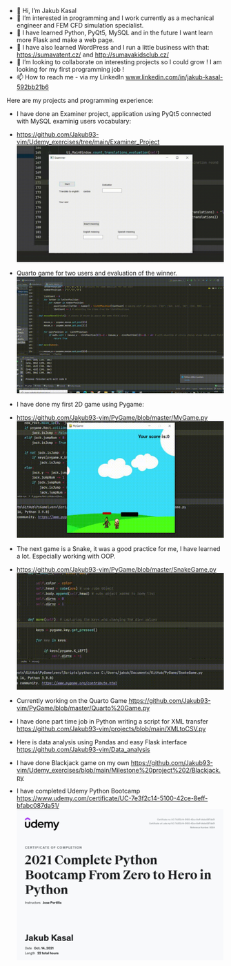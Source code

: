 - 👋 Hi, I’m Jakub Kasal
- 👀 I’m interested in programming and I work currently as a mechanical engineer and FEM CFD simulation specialist.
- 🌱 I have learned Python, PyQt5, MySQL and in the future I want learn more Flask and make a web page.
- 🧶 I have also learned WordPress and I run a little business with that: https://sumavatent.cz/ and http://sumavakidsclub.cz/
- 💞️ I’m looking to collaborate on interesting projects so I could grow ! I am looking for my first programming job !
- 📫 How to reach me -  via my LinkedIn www.linkedin.com/in/jakub-kasal-592bb21b6

Here are my projects and programming experience:

- I have done an Examiner project, application using PyQt5 connected with MySQL examinig users vocabulary:
- https://github.com/Jakub93-vim/Udemy_exercises/tree/main/Examiner_Project
![alt text](https://github.com/Jakub93-vim/Udemy_exercises/blob/main/Examiner_Project/Examiner_animation.gif?raw=true "Logo Title Text 1")

- Quarto game for two users and evaluation of the winner.
![alt text](https://github.com/Jakub93-vim/PyGame/blob/master/quarto%20game%2000_00_00-00_00_50~1.gif)

- I have done my first 2D game using Pygame:
- https://github.com/Jakub93-vim/PyGame/blob/master/MyGame.py 
![alt text](https://github.com/Jakub93-vim/PyGame/blob/master/MyGame_animation.gif?raw=true "Logo Title Text 1")

- The next game is a Snake, it was a good practice for me, I have learned a lot. Especially working with OOP.
- https://github.com/Jakub93-vim/PyGame/blob/master/SnakeGame.py
![alt text](https://github.com/Jakub93-vim/PyGame/blob/master/snake%20game%2000_00_00-00_00_30.gif?raw=true "Logo Title Text 1")

- Currently working on the Quarto Game https://github.com/Jakub93-vim/PyGame/blob/master/Quarto%20Game.py

- I have done part time job in Python writing a script for XML transfer https://github.com/Jakub93-vim/projects/blob/main/XMLtoCSV.py
- Here is data analysis using Pandas and easy Flask interface https://github.com/Jakub93-vim/Data_analysis
- I have done Blackjack game on my own https://github.com/Jakub93-vim/Udemy_exercises/blob/main/Milestone%20project%202/Blackjack.py 

- I have completed Udemy Python Bootcamp https://www.udemy.com/certificate/UC-7e3f2c14-5100-42ce-8eff-bfabc087da51/
![alt text](https://github.com/Jakub93-vim/Udemy_exercises/blob/main/certifikat%20udemy.png?raw=true "Logo Title Text 1")

<!---
Jakub93-vim/Jakub93-vim is a ✨ special ✨ repository because its `README.md` (this file) appears on your GitHub profile.
You can click the Preview link to take a look at your changes.
--->
